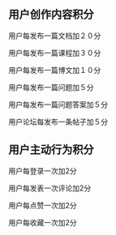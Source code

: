 ## 用户创作内容积分

用户每发布一篇文档加２０分

用户每发布一篇课程加３０分

用户每发布一篇博文加１０分


用户每发布一篇问题加５分

用户每发布一篇问题答案加５分

用户论坛每发布一条帖子加５分


## 用户主动行为积分

用户每登录一次加2分

用户每发表一次评论加2分

用户每点赞一次加2分

用户每收藏一次加2分

<!--stackedit_data:
eyJoaXN0b3J5IjpbOTA3Mzg2MjAzLDEzMzg1MDc2MzddfQ==
-->